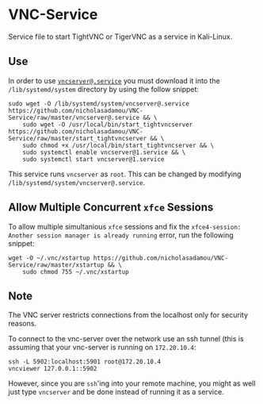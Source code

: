 # VNC-Service

Service file to start TightVNC or TigerVNC as a service in Kali-Linux.

## Use

In order to use [`vncserver@.service`](vncserver@service) you must download it into the `/lib/systemd/system` directory by using the follow snippet:

```
sudo wget -O /lib/systemd/system/vncserver@.service https://github.com/nicholasadamou/VNC-Service/raw/master/vncserver@.service && \
    sudo wget -O /usr/local/bin/start_tightvncserver https://github.com/nicholasadamou/VNC-Service/raw/master/start_tightvncserver && \
    sudo chmod +x /usr/local/bin/start_tightvncserver && \
    sudo systemctl enable vncserver@1.service && \
    sudo systemctl start vncserver@1.service
```

This service runs `vncserver` as `root`. This can be changed by modifying `/lib/systemd/system/vncserver@.service`.

## Allow Multiple Concurrent `xfce` Sessions

To allow multiple simultanious `xfce` sessions and fix the `xfce4-session: Another session manager is already running` error, run the following snippet:

```
wget -O ~/.vnc/xstartup https://github.com/nicholasadamou/VNC-Service/raw/master/xstartup && \
    sudo chmod 755 ~/.vnc/xstartup
```

## Note

The VNC server restricts connections from the localhost only for security reasons.

To connect to the vnc-server over the network use an ssh tunnel (this is assuming that your vnc-server is running on `172.20.10.4`: 

```
ssh -L 5902:localhost:5901 root@172.20.10.4
vncviewer 127.0.0.1::5902
```

However, since you are `ssh`'ing into your remote machine, you might as well just type `vncserver` and be done instead of running it as a service.